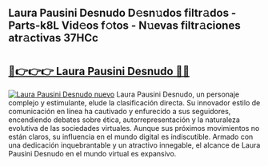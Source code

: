 ## Laura Pausini Desnudo D𝚎sn𝚞dos filtr𝚊dos - Parts-k8L Vid𝚎os f𝚘tos - N𝚞evas filtr𝚊ciones atr𝚊ctivas 37HCc

# <h2><a href="http://mb8704v.tromn.icu/?c=Laura+Pausini+Desnudo">🔗👉👉👉 Laura Pausini Desnudo 🔗🔗</a></h2>

[![Laura Pausini Desnudo nuevo](https://i.imgur.com/pEAQMta.gif)](http://mb8704v.tromn.icu/?c=Laura+Pausini+Desnudo)
Laura Pausini Desnudo, un personaje complejo y estimulante, elude la clasificación directa. Su innovador estilo de comunicación en línea ha cautivado y enfurecido a sus seguidores, encendiendo debates sobre ética, autorrepresentación y la naturaleza evolutiva de las sociedades virtuales. Aunque sus próximos movimientos no están claros, su influencia en el mundo digital es indiscutible. Armado con una dedicación inquebrantable y un atractivo innegable, el alcance de Laura Pausini Desnudo en el mundo virtual es expansivo.
